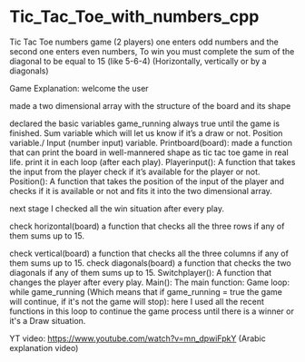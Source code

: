 # Tic_Tac_Toe_with_numbers_cpp
Tic Tac Toe numbers game (2 players) one enters odd numbers and the second one enters even numbers, To win you must complete the sum of the diagonal to be equal to 15 (like 5-6-4) (Horizontally, vertically or by a diagonals)


Game Explanation:
welcome the user 

made a two dimensional array with the structure of the board and its shape

declared the basic variables
game_running always true until the game is finished.
Sum variable which will let us know if it’s a draw or not.
Position variable./
Input (number input) variable.
Printboard(board):
made a function that can print the board in well-mannered shape as tic tac toe game in real life.
	print it in each loop (after each play).
Playerinput():
A function that takes the input from the player check if it’s available for the player or not.
Position():
A function that takes the position of the input of the player and checks if it is available or not and fits it into the two dimensional array.


next stage I checked all the win situation after every play.

check horizontal(board)
	a function that checks all the three rows if any of them sums up to 15.


check vertical(board) 
a function that checks all the three columns if any of them sums up to 15.
check diagonals(board)
	a function that checks the two diagonals if any of them sums up to 15.
Switchplayer():
	A function that changes the player after every play.
Main():
	The main function:
	Game loop:
while game_running (Which means that if game_running = true the game will continue, if it's not the game will stop):
here I used all the recent functions in this loop to continue the game process until there is a winner or it's a Draw situation.

YT video:
https://www.youtube.com/watch?v=mn_dpwiFpkY (Arabic explanation video)
